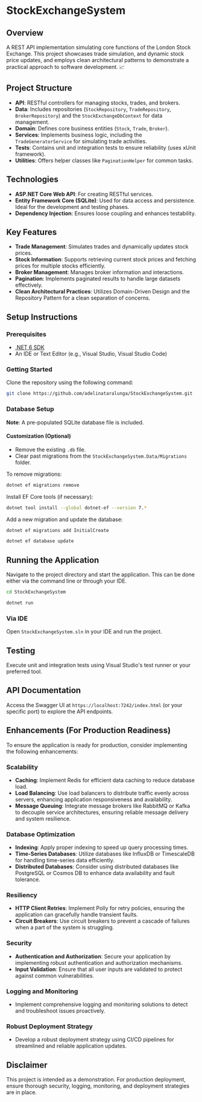# StockExchangeSystem

## Overview

A REST API implementation simulating core functions of the London Stock Exchange. This project showcases trade simulation, and dynamic stock price updates, and employs clean architectural patterns to demonstrate a practical approach to software development. :chart_with_upwards_trend:

## Project Structure

- **API**: RESTful controllers for managing stocks, trades, and brokers.
- **Data**: Includes repositories (`StockRepository`, `TradeRepository`, `BrokerRepository`) and the `StockExchangeDbContext` for data management.
- **Domain**: Defines core business entities (`Stock`, `Trade`, `Broker`).
- **Services**: Implements business logic, including the `TradeGeneratorService` for simulating trade activities.
- **Tests**: Contains unit and integration tests to ensure reliability (uses xUnit framework).
- **Utilities**: Offers helper classes like `PaginationHelper` for common tasks.

## Technologies

- **ASP.NET Core Web API**: For creating RESTful services.
- **Entity Framework Core (SQLite)**: Used for data access and persistence. Ideal for the development and testing phases.
- **Dependency Injection**: Ensures loose coupling and enhances testability.

## Key Features

- **Trade Management**: Simulates trades and dynamically updates stock prices.
- **Stock Information**: Supports retrieving current stock prices and fetching prices for multiple stocks efficiently.
- **Broker Management**: Manages broker information and interactions.
- **Pagination**: Implements paginated results to handle large datasets effectively.
- **Clean Architectural Practices**: Utilizes Domain-Driven Design and the Repository Pattern for a clean separation of concerns.

## Setup Instructions

### Prerequisites

- [.NET 6 SDK](https://dotnet.microsoft.com/en-us/download/dotnet/6.0)
- An IDE or Text Editor (e.g., Visual Studio, Visual Studio Code)

### Getting Started

Clone the repository using the following command:

```bash
git clone https://github.com/adelinataralunga/StockExchangeSystem.git
```

### Database Setup

**Note**: A pre-populated SQLite database file is included.

#### Customization (Optional)

- Remove the existing `.db` file.
- Clear past migrations from the `StockExchangeSystem.Data/Migrations` folder.

To remove migrations:

```bash
dotnet ef migrations remove
```

Install EF Core tools (if necessary):

```bash
dotnet tool install --global dotnet-ef --version 7.*
```

Add a new migration and update the database:

```bash
dotnet ef migrations add InitialCreate
```

```bash
dotnet ef database update
```

## Running the Application

Navigate to the project directory and start the application. This can be done either via the command line or through your IDE.

```bash
cd StockExchangeSystem
```

```bash
dotnet run
```

### Via IDE

Open `StockExchangeSystem.sln` in your IDE and run the project.

## Testing

Execute unit and integration tests using Visual Studio's test runner or your preferred tool.

## API Documentation

Access the Swagger UI at `https://localhost:7242/index.html` (or your specific port) to explore the API endpoints.

## Enhancements (For Production Readiness)

To ensure the application is ready for production, consider implementing the following enhancements:

### Scalability

- **Caching**: Implement Redis for efficient data caching to reduce database load.
- **Load Balancing**: Use load balancers to distribute traffic evenly across servers, enhancing application responsiveness and availability.
- **Message Queuing**: Integrate message brokers like RabbitMQ or Kafka to decouple service architectures, ensuring reliable message delivery and system resilience.

### Database Optimization

- **Indexing**: Apply proper indexing to speed up query processing times.
- **Time-Series Databases**: Utilize databases like InfluxDB or TimescaleDB for handling time-series data efficiently.
- **Distributed Databases**: Consider using distributed databases like PostgreSQL or Cosmos DB to enhance data availability and fault tolerance.

### Resiliency

- **HTTP Client Retries**: Implement Polly for retry policies, ensuring the application can gracefully handle transient faults.
- **Circuit Breakers**: Use circuit breakers to prevent a cascade of failures when a part of the system is struggling.

### Security

- **Authentication and Authorization**: Secure your application by implementing robust authentication and authorization mechanisms.
- **Input Validation**: Ensure that all user inputs are validated to protect against common vulnerabilities.

### Logging and Monitoring

- Implement comprehensive logging and monitoring solutions to detect and troubleshoot issues proactively.

### Robust Deployment Strategy

- Develop a robust deployment strategy using CI/CD pipelines for streamlined and reliable application updates.

## Disclaimer

This project is intended as a demonstration. For production deployment, ensure thorough security, logging, monitoring, and deployment strategies are in place.
